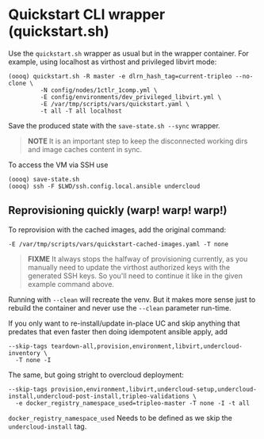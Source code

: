 # Quickstart CLI wrapper (quickstart.sh)

Use the ``quickstart.sh`` wrapper as usual but in the wrapper container. For example,
using localhost as virthost and privileged libvirt mode:
```
(oooq) quickstart.sh -R master -e dlrn_hash_tag=current-tripleo --no-clone \
         -N config/nodes/1ctlr_1comp.yml \
         -E config/environments/dev_privileged_libvirt.yml \
         -E /var/tmp/scripts/vars/quickstart.yaml \
         -t all -T all localhost
```
Save the produced state with the ``save-state.sh --sync`` wrapper.

> **NOTE** It is an important step to keep the disconnected working dirs and image caches
> content in sync.

To access the VM via SSH use

```
(oooq) save-state.sh
(oooq) ssh -F $LWD/ssh.config.local.ansible undercloud
```

## Reprovisioning quickly (warp! warp! warp!)

To reprovision with the cached images, add the original command:
```
-E /var/tmp/scripts/vars/quickstart-cached-images.yaml -T none
```

> **FIXME**  It always stops the halfway of provisioning currently, as you manually
> need to update the virthost authorized keys with the generated SSH keys. So
> you'll need to continue it like in the given example command above.

Running with ``--clean`` will recreate the venv. But it makes more sense just
to rebuild the container and never use the ``--clean`` parameter run-time.

If you only want to re-install/update in-place UC and skip anything that
predates that even faster then doing idempotent ansible apply, add
```
--skip-tags teardown-all,provision,environment,libvirt,undercloud-inventory \
  -T none -I
```
The same, but going stright to overcloud deployment:
```
--skip-tags provision,environment,libvirt,undercloud-setup,undercloud-install,undercloud-post-install,tripleo-validations \
  -e docker_registry_namespace_used=tripleo-master -T none -I -t all
```
``docker_registry_namespace_used`` Needs to be defined as we skip the
``undercloud-install`` tag.
